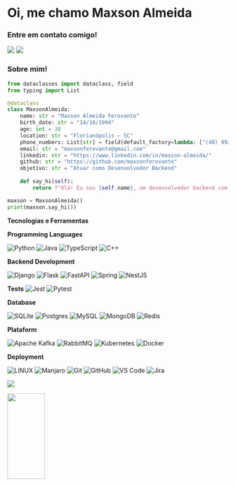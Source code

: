 # Oi, me chamo Maxson Almeida

### Entre em contato comigo! 
<div>
<a href="https://www.linkedin.com/in/maxson-almeida/" target="_blank"><img src="https://img.shields.io/badge/-LinkedIn-%230077B5?style=for-the-badge&logo=linkedin&logoColor=white" target="_blank"></a>   
<a href="malito: maxsonferovante@gmail.com" target="_blank"><img src="https://img.shields.io/badge/-Gmail-%230077B5?style=for-the-badge&logo=gmail&logoColor=white" target="_blank"></a>   
</div>

### Sobre mim! 

```python
from dataclasses import dataclass, field
from typing import List

@dataclass
class MaxsonAlmeida:
    name: str = "Maxson Almeida Ferovante"
    birth_date: str = "14/10/1994"
    age: int = 30
    location: str = "Florianópolis – SC"
    phone_numbers: List[str] = field(default_factory=lambda: ["(48) 99223-8206"])
    email: str = "maxsonferovante@gmail.com"
    linkedin: str = "https://www.linkedin.com/in/maxson-almeida/"
    github: str = "https://github.com/maxsonferovante"
    objetivo: str = "Atuar como Desenvolvedor Backend"
    
    def say_hi(self):
        return f"Olá! Eu sou {self.name}, um desenvolvedor backend com experiência em Python, FastAPI e Django"

maxson = MaxsonAlmeida()
print(maxson.say_hi())
```

**Tecnologias e Ferramentas**

<!-- (Aqui você pode adicionar tecnologias que aprendeu no curso, já listamos algumas delas, e outras que já domina)) -->

**Programming Languages**

![Python](https://img.shields.io/badge/python-3670A0?style=for-the-badge&logo=python&logoColor=ffdd54) 
![Java](https://img.shields.io/badge/java-%23ED8B00.svg?style=for-the-badge&logo=openjdk&logoColor=white)
![TypeScript](https://img.shields.io/badge/typescript-%23007ACC.svg?style=for-the-badge&logo=typescript&logoColor=white)
![C++](https://img.shields.io/badge/C%2B%2B-00599C?style=for-the-badge&logo=c%2B%2B&logoColor=white)

**Backend Development**

![Django](https://img.shields.io/badge/django-%23092E20.svg?style=for-the-badge&logo=django&logoColor=white) 
![Flask](https://img.shields.io/badge/flask-%23000.svg?style=for-the-badge&logo=flask&logoColor=white)
![FastAPI](https://img.shields.io/badge/FastAPI-005571?style=for-the-badge&logo=fastapi) 
![Spring](https://img.shields.io/badge/spring-%236DB33F.svg?style=for-the-badge&logo=spring&logoColor=white)
![NestJS](https://img.shields.io/badge/nestjs-%23E0234E.svg?style=for-the-badge&logo=nestjs&logoColor=white)

**Tests**
![Jest](https://img.shields.io/badge/Jest-C21325?style=for-the-badge&logo=jest&logoColor=white)
![Pytest](https://img.shields.io/badge/Pytest-0A9EDC?logo=pytest)

**Database**

![SQLite](https://img.shields.io/badge/sqlite-%2307405e.svg?style=for-the-badge&logo=sqlite&logoColor=white) 
![Postgres](https://img.shields.io/badge/postgres-%23316192.svg?style=for-the-badge&logo=postgresql&logoColor=white)
![MySQL](https://img.shields.io/badge/mysql-4479A1.svg?style=for-the-badge&logo=mysql&logoColor=white)
![MongoDB](https://img.shields.io/badge/-MongoDB-13aa52?style=for-the-badge&logo=mongodb&logoColor=white)
![Redis](https://img.shields.io/badge/redis-%23DD0031.svg?style=for-the-badge&logo=redis&logoColor=white)


**Plataform**

![Apache Kafka](https://img.shields.io/badge/Apache%20Kafka-000?style=for-the-badge&logo=apachekafka)
![RabbitMQ](https://img.shields.io/badge/Rabbitmq-FF6600?style=for-the-badge&logo=rabbitmq&logoColor=white)
![Kubernetes](https://img.shields.io/badge/kubernetes-%23326ce5.svg?style=for-the-badge&logo=kubernetes&logoColor=white)
![Docker](https://img.shields.io/badge/Docker-2CA5E0?style=for-the-badge&logo=docker&logoColor=white)

**Deployment**

![LINUX](https://img.shields.io/badge/Linux-FCC624?style=for-the-badge&logo=linux&logoColor=black)
![Manjaro](https://img.shields.io/badge/Manjaro-35BF5C?style=for-the-badge&logo=Manjaro&logoColor=white)
![Git](https://img.shields.io/badge/git-%23F05033.svg?style=for-the-badge&logo=git&logoColor=white)
![GitHub](https://img.shields.io/badge/github-%23121011.svg?style=for-the-badge&logo=github&logoColor=white)
![VS Code](https://img.shields.io/badge/VS%20Code-0078d7.svg?style=for-the-badge&logo=visual-studio-code&logoColor=white)
![Jira](https://img.shields.io/badge/jira-%230A0FFF.svg?style=for-the-badge&logo=jira&logoColor=white)

[![](https://visitcount.itsvg.in/api?id=maxsonferovante&icon=2&color=1)](https://visitcount.itsvg.in)

<div align="left">
  
  <img width="41%" height="195px" src="https://github-readme-stats.vercel.app/api/top-langs/?username=maxsonferovante&layout=compact&hide_border=true&title_color=8f00ff&text_color=ffffff&bg_color=0d1117" />
  
 </div>

<!-- Proudly created with GPRM ( https://gprm.itsvg.in ) -->

